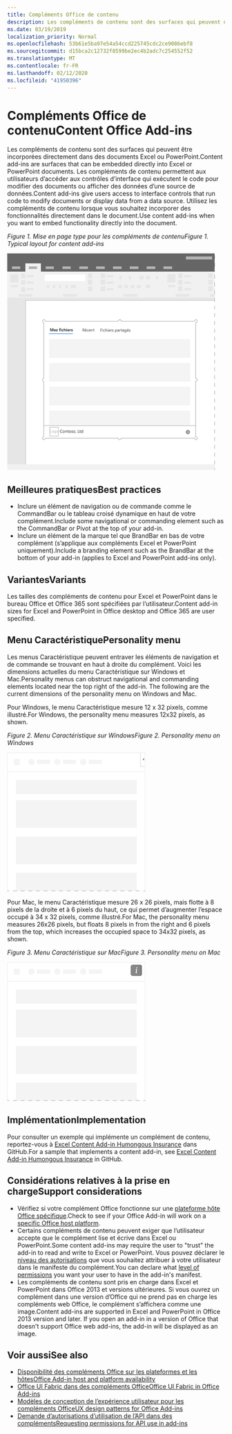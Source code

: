 ```yaml
---
title: Compléments Office de contenu
description: Les compléments de contenu sont des surfaces qui peuvent être incorporées directement dans des documents Excel ou PowerPoint. Ils permettent aux utilisateurs d’accéder aux contrôles d’interface qui exécutent le code pour modifier des documents ou afficher des données d’une source de données.
ms.date: 03/19/2019
localization_priority: Normal
ms.openlocfilehash: 53b61e5ba97e54a54ccd225745cdc2ce9086ebf8
ms.sourcegitcommit: d15bca2c12732f8599be2ec4b2adc7c254552f52
ms.translationtype: MT
ms.contentlocale: fr-FR
ms.lasthandoff: 02/12/2020
ms.locfileid: "41950396"
---
```

# <a name="content-office-add-ins"></a><span data-ttu-id="67475-103">Compléments Office de contenu</span><span class="sxs-lookup"><span data-stu-id="67475-103">Content Office Add-ins</span></span>

<span data-ttu-id="67475-104">Les compléments de contenu sont des surfaces qui peuvent être incorporées directement dans des documents Excel ou PowerPoint.</span><span class="sxs-lookup"><span data-stu-id="67475-104">Content add-ins are surfaces that can be embedded directly into Excel or PowerPoint documents.</span></span> <span data-ttu-id="67475-105">Les compléments de contenu permettent aux utilisateurs d’accéder aux contrôles d’interface qui exécutent le code pour modifier des documents ou afficher des données d’une source de données.</span><span class="sxs-lookup"><span data-stu-id="67475-105">Content add-ins give users access to interface controls that run code to modify documents or display data from a data source.</span></span> <span data-ttu-id="67475-106">Utilisez les compléments de contenu lorsque vous souhaitez incorporer des fonctionnalités directement dans le document.</span><span class="sxs-lookup"><span data-stu-id="67475-106">Use content add-ins when you want to embed functionality directly into the document.</span></span>  

<span data-ttu-id="67475-107">*Figure 1. Mise en page type pour les compléments de contenu*</span><span class="sxs-lookup"><span data-stu-id="67475-107">*Figure 1. Typical layout for content add-ins*</span></span>

![Exemple d’image affichant une mise en page typique pour des compléments de contenu.](../images/overview-with-app-content.png)

## <a name="best-practices"></a><span data-ttu-id="67475-109">Meilleures pratiques</span><span class="sxs-lookup"><span data-stu-id="67475-109">Best practices</span></span>

- <span data-ttu-id="67475-110">Inclure un élément de navigation ou de commande comme le CommandBar ou le tableau croisé dynamique en haut de votre complément.</span><span class="sxs-lookup"><span data-stu-id="67475-110">Include some navigational or commanding element such as the CommandBar or Pivot at the top of your add-in.</span></span>
- <span data-ttu-id="67475-111">Inclure un élément de la marque tel que BrandBar en bas de votre complément (s’applique aux compléments Excel et PowerPoint uniquement).</span><span class="sxs-lookup"><span data-stu-id="67475-111">Include a branding element such as the BrandBar at the bottom of your add-in (applies to Excel and PowerPoint add-ins only).</span></span>

## <a name="variants"></a><span data-ttu-id="67475-112">Variantes</span><span class="sxs-lookup"><span data-stu-id="67475-112">Variants</span></span>

<span data-ttu-id="67475-113">Les tailles des compléments de contenu pour Excel et PowerPoint dans le bureau Office et Office 365 sont spécifiées par l’utilisateur.</span><span class="sxs-lookup"><span data-stu-id="67475-113">Content add-in sizes for Excel and PowerPoint in Office desktop and Office 365 are user specified.</span></span>

## <a name="personality-menu"></a><span data-ttu-id="67475-114">Menu Caractéristique</span><span class="sxs-lookup"><span data-stu-id="67475-114">Personality menu</span></span>

<span data-ttu-id="67475-p102">Les menus Caractéristique peuvent entraver les éléments de navigation et de commande se trouvant en haut à droite du complément. Voici les dimensions actuelles du menu Caractéristique sur Windows et Mac.</span><span class="sxs-lookup"><span data-stu-id="67475-p102">Personality menus can obstruct navigational and commanding elements located near the top right of the add-in. The following are the current dimensions of the personality menu on Windows and Mac.</span></span>

<span data-ttu-id="67475-117">Pour Windows, le menu Caractéristique mesure 12 x 32 pixels, comme illustré.</span><span class="sxs-lookup"><span data-stu-id="67475-117">For Windows, the personality menu measures 12x32 pixels, as shown.</span></span>

<span data-ttu-id="67475-118">*Figure 2. Menu Caractéristique sur Windows*</span><span class="sxs-lookup"><span data-stu-id="67475-118">*Figure 2. Personality menu on Windows*</span></span> 

![Image illustrant le menu Caractéristique sur le bureau Windows](../images/personality-menu-win.png)


<span data-ttu-id="67475-120">Pour Mac, le menu Caractéristique mesure 26 x 26 pixels, mais flotte à 8 pixels de la droite et à 6 pixels du haut, ce qui permet d’augmenter l’espace occupé à 34 x 32 pixels, comme illustré.</span><span class="sxs-lookup"><span data-stu-id="67475-120">For Mac, the personality menu measures 26x26 pixels, but floats 8 pixels in from the right and 6 pixels from the top, which increases the occupied space to 34x32 pixels, as shown.</span></span>

<span data-ttu-id="67475-121">*Figure 3. Menu Caractéristique sur Mac*</span><span class="sxs-lookup"><span data-stu-id="67475-121">*Figure 3. Personality menu on Mac*</span></span>

![Image illustrant le menu Caractéristique sur le bureau Mac](../images/personality-menu-mac.png)

## <a name="implementation"></a><span data-ttu-id="67475-123">Implémentation</span><span class="sxs-lookup"><span data-stu-id="67475-123">Implementation</span></span>

<span data-ttu-id="67475-124">Pour consulter un exemple qui implémente un complément de contenu, reportez-vous à [Excel Content Add-in Humongous Insurance](https://github.com/OfficeDev/Excel-Content-Add-in-Humongous-Insurance) dans GitHub.</span><span class="sxs-lookup"><span data-stu-id="67475-124">For a sample that implements a content add-in, see [Excel Content Add-in Humongous Insurance](https://github.com/OfficeDev/Excel-Content-Add-in-Humongous-Insurance) in GitHub.</span></span>

## <a name="support-considerations"></a><span data-ttu-id="67475-125">Considérations relatives à la prise en charge</span><span class="sxs-lookup"><span data-stu-id="67475-125">Support considerations</span></span>

- <span data-ttu-id="67475-126">Vérifiez si votre complément Office fonctionne sur une [plateforme hôte Office spécifique](/office/dev/add-ins/overview/office-add-in-availability).</span><span class="sxs-lookup"><span data-stu-id="67475-126">Check to see if your Office Add-in will work on a [specific Office host platform](/office/dev/add-ins/overview/office-add-in-availability).</span></span> 
- <span data-ttu-id="67475-127">Certains compléments de contenu peuvent exiger que l’utilisateur accepte que le complément lise et écrive dans Excel ou PowerPoint.</span><span class="sxs-lookup"><span data-stu-id="67475-127">Some content add-ins may require the user to "trust" the add-in to read and write to Excel or PowerPoint.</span></span> <span data-ttu-id="67475-128">Vous pouvez déclarer le [niveau des autorisations](/office/dev/add-ins/develop/requesting-permissions-for-api-use-in-content-and-task-pane-add-ins) que vous souhaitez attribuer à votre utilisateur dans le manifeste du complément.</span><span class="sxs-lookup"><span data-stu-id="67475-128">You can declare what [level of permissions](/office/dev/add-ins/develop/requesting-permissions-for-api-use-in-content-and-task-pane-add-ins) you want your user to have in the add-in's manifest.</span></span>  
- <span data-ttu-id="67475-p104">Les compléments de contenu sont pris en charge dans Excel et PowerPoint dans Office 2013 et versions ultérieures. Si vous ouvrez un complément dans une version d’Office qui ne prend pas en charge les compléments web Office, le complément s’affichera comme une image.</span><span class="sxs-lookup"><span data-stu-id="67475-p104">Content add-ins are supported in Excel and PowerPoint in Office 2013 version and later. If you open an add-in in a version of Office that doesn't support Office web add-ins, the add-in will be displayed as an image.</span></span>

## <a name="see-also"></a><span data-ttu-id="67475-131">Voir aussi</span><span class="sxs-lookup"><span data-stu-id="67475-131">See also</span></span>

- [<span data-ttu-id="67475-132">Disponibilité des compléments Office sur les plateformes et les hôtes</span><span class="sxs-lookup"><span data-stu-id="67475-132">Office Add-in host and platform availability</span></span>](/office/dev/add-ins/overview/office-add-in-availability)
- [<span data-ttu-id="67475-133">Office UI Fabric dans des compléments Office</span><span class="sxs-lookup"><span data-stu-id="67475-133">Office UI Fabric in Office Add-ins</span></span>](/office/dev/add-ins/design/office-ui-fabric)
- [<span data-ttu-id="67475-134">Modèles de conception de l’expérience utilisateur pour les compléments Office</span><span class="sxs-lookup"><span data-stu-id="67475-134">UX design patterns for Office Add-ins</span></span>](/office/dev/add-ins/design/ux-design-pattern-templates)
- [<span data-ttu-id="67475-135">Demande d’autorisations d’utilisation de l’API dans des compléments</span><span class="sxs-lookup"><span data-stu-id="67475-135">Requesting permissions for API use in add-ins</span></span>](/office/dev/add-ins/develop/requesting-permissions-for-api-use-in-content-and-task-pane-add-ins)
